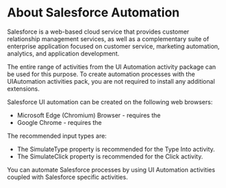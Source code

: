 ﻿# About Salesforce Automation

Salesforce is a web-based cloud service that provides customer relationship management services, as well as a complementary suite of enterprise application focused on customer service, marketing automation, analytics, and application development.

The entire range of activities from the UI Automation activity package can be used for this purpose. To create automation processes with the UIAutomation activities pack, you are not required to install any additional extensions.

Salesforce UI automation can be created on the following web browsers:

* Microsoft Edge (Chromium) Browser - requires the
* Google Chrome - requires the

The recommended input types are:

* The SimulateType property is recommended for the Type Into activity.
* The SimulateClick property is recommended for the Click activity.

You can automate Salesforce processes by using UI Automation activities coupled with Salesforce specific activities.
